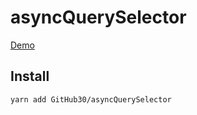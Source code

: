 # asyncQuerySelector

[Demo](https://codepen.io/04/pen/ZEEKVyz?editors=1010)

## Install

```bash
yarn add GitHub30/asyncQuerySelector
```
